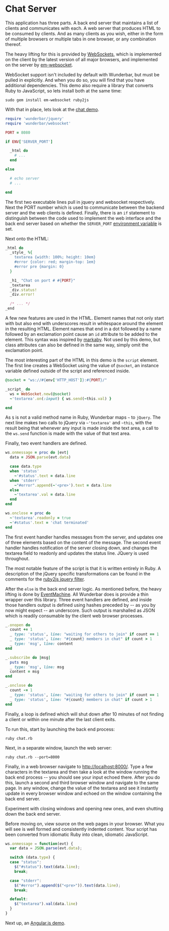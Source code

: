 Chat Server
===

This application has three parts.  A back end server that maintains a list
of clients and communicates with each.  A web server that produces HTML
to be consumed by clients.  And as many clients as you wish, either in the
form of multiple browsers or multiple tabs in one browser, or any combination
thereof.

The heavy lifting for this is provided by
[WebSockets](http://www.websocket.org/), which is implemented on the client
by the latest version of all major browsers, and implemented on the server by
[em-websocket](http://rubygems.org/gems/em-websocket).

WebSocket support isn't included by default with Wunderbar, but must be pulled
in explicitly.  And when you do so, you will find that you have additional
dependencies.  This demo also require a library that converts Ruby to
JavaScript, so lets install both at the same time:

    sudo gem install em-websocket ruby2js

With that in place, lets look at the
[chat demo](https://github.com/rubys/wunderbar/blob/master/demo/chat.rb).

```ruby
require 'wunderbar/jquery'
require 'wunderbar/websocket'

PORT = 8080

if ENV['SERVER_PORT']

  _html do
    # ...
  end

else

  # echo server
  # ...

end
```

The first two executable lines pull in jquery and websocket respectively.
Next the PORT number which is used to communicate between the backend server
and the web clients is defined.  Finally, there is an `if` statement to
distinguish between the code used to implement the web interface and the back
end server based on whether the `SERVER_PORT` 
[environment variable](http://www.cgi101.com/book/ch3/text.html) is set.

Next onto the HTML:

```ruby
_html do
  _style_ %{
    textarea {width: 100%; height: 10em}
    #error {color: red; margin-top: 1em}
    #error pre {margin: 0}
  }

  _h1_ "Chat on port # #{PORT}"
  _textarea
  _div.status!
  _div.error!

  /* ... */
_end
```

A few new features are used in the HTML.  Element names that not only start
with but also end with underscores result in whitespace around the element in
the resulting HTML.  Element names that end in a dot followed by a name
followed by an exclamation point cause an `id` attribute to be added to the
element.  This syntax was inspired by
[markaby](http://markaby.rubyforge.org/files/README.html).  Not used by this
demo, but class attributes can also be defined in the same way, simply omit
the exclamation point.

The most interesting part of the HTML in this demo is the `script` element.
The first line creates a WebSocket using the value of `@socket`, an instance
variable defined outside of the script and referenced inside.

```ruby
@socket = "ws://#{env['HTTP_HOST']}:#{PORT}/"

_script_ do
  ws = WebSocket.new(@socket)
  ~'textarea'.on(:input) { ws.send(~this.val) }

end
```

As `$` is not a valid method name in Ruby, Wunderbar maps `~` to `jQuery`.
The next line makes two calls to jQuery via `~'textarea'` and `~this`, with
the result being that whenever any input is made inside the text area, a call
to the `ws.send` function is made with the value of that text area.

Finally, two event handlers are defined.

```ruby
ws.onmessage = proc do |evt|
  data = JSON.parse(evt.data)

  case data.type
  when 'status'
    ~'#status'.text = data.line
  when 'stderr'
    ~"#error".append(~'<pre>').text = data.line
  else
    ~'textarea'.val = data.line
  end
end

ws.onclose = proc do
  ~'textarea'.readonly = true
  ~'#status'.text = 'chat terminated'
end
```

The first event handler handles messages from the server, and updates one of
three elements based on the content of the message.  The second event handler
handles notification of the server closing down, and changes the textarea
field to readonly and updates the status line.  JQuery is used throughout.

The most notable feature of the script is that it is written entirely in Ruby.
A description of the jQuery specific transformations can be found in the
comments for the [ruby2js jquery filter](https://github.com/rubys/ruby2js/blob/master/lib/ruby2js/filter/jquery.rb).

After the `else` is the back end server logic.  As mentioned before, the heavy
lifting is done by [EventMachine](http://rubyeventmachine.com/).  All
Wunderbar does is provide a thin wrapper over this library.  Three event
handlers are defined, and inside those handlers output is defined using hashes
preceded by -- as you by now might expect -- an underscore.  Such output is
marshalled as JSON which is readily consumable by the client web browser
processes.

```ruby
_.onopen do
  count += 1
  _ type: 'status', line: "waiting for others to join" if count == 1
  _ type: 'status', line: "#{count} members in chat" if count > 1
  _ type: 'msg', line: content
end

_.subscribe do |msg|
  puts msg
  _ type: 'msg', line: msg
  content = msg
end

_.onclose do
  count -= 1
  _ type: 'status', line: "waiting for others to join" if count == 1
  _ type: 'status', line: "#{count} members in chat" if count > 1
end
```

Finally, a loop is defined which will shut down after 10 minutes of not
finding a client or within one minute after the last client exits.

To run this, start by launching the back end process:

    ruby chat.rb

Next, in a separate window, launch the web server:

    ruby chat.rb --port=8000

Finally, in a web browser navigate to
[http://localhost:8000/](http://localhost:8000/).  Type a few characters in
the textarea and then take a look at the window running the back end process
-- you should see your input echoed there.  After you do this, launch a second
and third browser window and navigate to the same page.  In any window, change
the value of the textarea and see it instantly update in every browser window
and echoed on the window containing the back end server.

Experiment with closing windows and opening new ones, and even shutting down
the back end server.

Before moving on, view source on the web pages in your browser.  What you will
see is well formed and consistently indented content.  Your script has been
converted from idiomatic Ruby into clean, idiomatic JavaScript.

```javascript
ws.onmessage = function(evt) {
  var data = JSON.parse(evt.data);

  switch (data.type) {
  case "status":
    $("#status").text(data.line);
    break;

  case "stderr":
    $("#error").append($("<pre>")).text(data.line);
    break;

  default:
    $("textarea").val(data.line)
  }
}
```

Next up, an [Angular.js demo](AngularJS.md).
